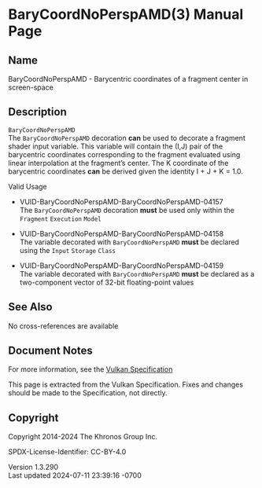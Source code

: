 # BaryCoordNoPerspAMD(3) Manual Page

## Name

BaryCoordNoPerspAMD - Barycentric coordinates of a fragment center in
screen-space



## <a href="#_description" class="anchor"></a>Description

`BaryCoordNoPerspAMD`  
The `BaryCoordNoPerspAMD` decoration **can** be used to decorate a
fragment shader input variable. This variable will contain the (I,J)
pair of the barycentric coordinates corresponding to the fragment
evaluated using linear interpolation at the fragment’s center. The K
coordinate of the barycentric coordinates **can** be derived given the
identity I + J + K = 1.0.

Valid Usage

- <a href="#VUID-BaryCoordNoPerspAMD-BaryCoordNoPerspAMD-04157"
  id="VUID-BaryCoordNoPerspAMD-BaryCoordNoPerspAMD-04157"></a>
  VUID-BaryCoordNoPerspAMD-BaryCoordNoPerspAMD-04157  
  The `BaryCoordNoPerspAMD` decoration **must** be used only within the
  `Fragment` `Execution` `Model`

- <a href="#VUID-BaryCoordNoPerspAMD-BaryCoordNoPerspAMD-04158"
  id="VUID-BaryCoordNoPerspAMD-BaryCoordNoPerspAMD-04158"></a>
  VUID-BaryCoordNoPerspAMD-BaryCoordNoPerspAMD-04158  
  The variable decorated with `BaryCoordNoPerspAMD` **must** be declared
  using the `Input` `Storage` `Class`

- <a href="#VUID-BaryCoordNoPerspAMD-BaryCoordNoPerspAMD-04159"
  id="VUID-BaryCoordNoPerspAMD-BaryCoordNoPerspAMD-04159"></a>
  VUID-BaryCoordNoPerspAMD-BaryCoordNoPerspAMD-04159  
  The variable decorated with `BaryCoordNoPerspAMD` **must** be declared
  as a two-component vector of 32-bit floating-point values

## <a href="#_see_also" class="anchor"></a>See Also

No cross-references are available

## <a href="#_document_notes" class="anchor"></a>Document Notes

For more information, see the <a
href="https://registry.khronos.org/vulkan/specs/1.3-extensions/html/vkspec.html#BaryCoordNoPerspAMD"
target="_blank" rel="noopener">Vulkan Specification</a>

This page is extracted from the Vulkan Specification. Fixes and changes
should be made to the Specification, not directly.

## <a href="#_copyright" class="anchor"></a>Copyright

Copyright 2014-2024 The Khronos Group Inc.

SPDX-License-Identifier: CC-BY-4.0

Version 1.3.290  
Last updated 2024-07-11 23:39:16 -0700
